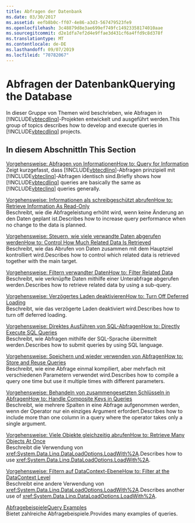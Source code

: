 ```yaml
---
title: Abfragen der Datenbank
ms.date: 03/30/2017
ms.assetid: eefb8b0c-ff07-4e86-a3d3-567479523fe9
ms.openlocfilehash: 3c48879d8e3ae699ef749fc14923358174010aae
ms.sourcegitcommit: d2e1dfa7ef2d4e9ffae3d431cf6a4ffd9c8d378f
ms.translationtype: MT
ms.contentlocale: de-DE
ms.lasthandoff: 09/07/2019
ms.locfileid: "70782067"
---
```

# <a name="querying-the-database"></a><span data-ttu-id="7a7e8-102">Abfragen der Datenbank</span><span class="sxs-lookup"><span data-stu-id="7a7e8-102">Querying the Database</span></span>
<span data-ttu-id="7a7e8-103">In dieser Gruppe von Themen wird beschrieben, wie Abfragen in [!INCLUDE[vbtecdlinq](../../../../../../includes/vbtecdlinq-md.md)]-Projekten entwickelt und ausgeführt werden.</span><span class="sxs-lookup"><span data-stu-id="7a7e8-103">This group of topics describes how to develop and execute queries in [!INCLUDE[vbtecdlinq](../../../../../../includes/vbtecdlinq-md.md)] projects.</span></span>  
  
## <a name="in-this-section"></a><span data-ttu-id="7a7e8-104">In diesem Abschnitt</span><span class="sxs-lookup"><span data-stu-id="7a7e8-104">In This Section</span></span>  
 [<span data-ttu-id="7a7e8-105">Vorgehensweise: Abfragen von Informationen</span><span class="sxs-lookup"><span data-stu-id="7a7e8-105">How to: Query for Information</span></span>](how-to-query-for-information.md)  
 <span data-ttu-id="7a7e8-106">Zeigt kurzgefasst, dass [!INCLUDE[vbtecdlinq](../../../../../../includes/vbtecdlinq-md.md)]-Abfragen prinzipiell mit [!INCLUDE[vbteclinq](../../../../../../includes/vbteclinq-md.md)]-Abfragen identisch sind.</span><span class="sxs-lookup"><span data-stu-id="7a7e8-106">Briefly shows how [!INCLUDE[vbtecdlinq](../../../../../../includes/vbtecdlinq-md.md)] queries are basically the same as [!INCLUDE[vbteclinq](../../../../../../includes/vbteclinq-md.md)] queries generally.</span></span>  
  
 [<span data-ttu-id="7a7e8-107">Vorgehensweise: Informationen als schreibgeschützt abrufen</span><span class="sxs-lookup"><span data-stu-id="7a7e8-107">How to: Retrieve Information As Read-Only</span></span>](how-to-retrieve-information-as-read-only.md)  
 <span data-ttu-id="7a7e8-108">Beschreibt, wie die Abfrageleistung erhöht wird, wenn keine Änderung an den Daten geplant ist.</span><span class="sxs-lookup"><span data-stu-id="7a7e8-108">Describes how to increase query performance when no change to the data is planned.</span></span>  
  
 [<span data-ttu-id="7a7e8-109">Vorgehensweise: Steuern, wie viele verwandte Daten abgerufen werden</span><span class="sxs-lookup"><span data-stu-id="7a7e8-109">How to: Control How Much Related Data Is Retrieved</span></span>](how-to-control-how-much-related-data-is-retrieved.md)  
 <span data-ttu-id="7a7e8-110">Beschreibt, wie das Abrufen von Daten zusammen mit dem Hauptziel kontrolliert wird.</span><span class="sxs-lookup"><span data-stu-id="7a7e8-110">Describes how to control which related data is retrieved together with the main target.</span></span>  
  
 [<span data-ttu-id="7a7e8-111">Vorgehensweise: Filtern verwandter Daten</span><span class="sxs-lookup"><span data-stu-id="7a7e8-111">How to: Filter Related Data</span></span>](how-to-filter-related-data.md)  
 <span data-ttu-id="7a7e8-112">Beschreibt, wie verknüpfte Daten mithilfe einer Unterabfrage abgerufen werden.</span><span class="sxs-lookup"><span data-stu-id="7a7e8-112">Describes how to retrieve related data by using a sub-query.</span></span>  
  
 [<span data-ttu-id="7a7e8-113">Vorgehensweise: Verzögertes Laden deaktivieren</span><span class="sxs-lookup"><span data-stu-id="7a7e8-113">How to: Turn Off Deferred Loading</span></span>](how-to-turn-off-deferred-loading.md)  
 <span data-ttu-id="7a7e8-114">Beschreibt, wie das verzögerte Laden deaktiviert wird.</span><span class="sxs-lookup"><span data-stu-id="7a7e8-114">Describes how to turn off deferred loading.</span></span>  
  
 [<span data-ttu-id="7a7e8-115">Vorgehensweise: Direktes Ausführen von SQL-Abfragen</span><span class="sxs-lookup"><span data-stu-id="7a7e8-115">How to: Directly Execute SQL Queries</span></span>](how-to-directly-execute-sql-queries.md)  
 <span data-ttu-id="7a7e8-116">Beschreibt, wie Abfragen mithilfe der SQL-Sprache übermittelt werden.</span><span class="sxs-lookup"><span data-stu-id="7a7e8-116">Describes how to submit queries by using SQL language.</span></span>  
  
 [<span data-ttu-id="7a7e8-117">Vorgehensweise: Speichern und wieder verwenden von Abfragen</span><span class="sxs-lookup"><span data-stu-id="7a7e8-117">How to: Store and Reuse Queries</span></span>](how-to-store-and-reuse-queries.md)  
 <span data-ttu-id="7a7e8-118">Beschreibt, wie eine Abfrage einmal kompiliert, aber mehrfach mit verschiedenen Parametern verwendet wird.</span><span class="sxs-lookup"><span data-stu-id="7a7e8-118">Describes how to compile a query one time but use it multiple times with different parameters.</span></span>  
  
 [<span data-ttu-id="7a7e8-119">Vorgehensweise: Behandeln von zusammengesetzten Schlüsseln in Abfragen</span><span class="sxs-lookup"><span data-stu-id="7a7e8-119">How to: Handle Composite Keys in Queries</span></span>](how-to-handle-composite-keys-in-queries.md)  
 <span data-ttu-id="7a7e8-120">Beschreibt, wie mehrere Spalten in eine Abfrage aufgenommen werden, wenn der Operator nur ein einziges Argument erfordert.</span><span class="sxs-lookup"><span data-stu-id="7a7e8-120">Describes how to include more than one column in a query where the operator takes only a single argument.</span></span>  
  
 [<span data-ttu-id="7a7e8-121">Vorgehensweise: Viele Objekte gleichzeitig abrufen</span><span class="sxs-lookup"><span data-stu-id="7a7e8-121">How to: Retrieve Many Objects At Once</span></span>](how-to-retrieve-many-objects-at-once.md)  
 <span data-ttu-id="7a7e8-122">Beschreibt die Verwendung von <xref:System.Data.Linq.DataLoadOptions.LoadWith%2A>.</span><span class="sxs-lookup"><span data-stu-id="7a7e8-122">Describes how to use <xref:System.Data.Linq.DataLoadOptions.LoadWith%2A>.</span></span>  
  
 [<span data-ttu-id="7a7e8-123">Vorgehensweise: Filtern auf DataContext-Ebene</span><span class="sxs-lookup"><span data-stu-id="7a7e8-123">How to: Filter at the DataContext Level</span></span>](how-to-filter-at-the-datacontext-level.md)  
 <span data-ttu-id="7a7e8-124">Beschreibt eine andere Verwendung von <xref:System.Data.Linq.DataLoadOptions.LoadWith%2A>.</span><span class="sxs-lookup"><span data-stu-id="7a7e8-124">Describes another use of <xref:System.Data.Linq.DataLoadOptions.LoadWith%2A>.</span></span>  
  
 [<span data-ttu-id="7a7e8-125">Abfragebeispiele</span><span class="sxs-lookup"><span data-stu-id="7a7e8-125">Query Examples</span></span>](query-examples.md)  
 <span data-ttu-id="7a7e8-126">Bietet zahlreiche Abfragebeispiele.</span><span class="sxs-lookup"><span data-stu-id="7a7e8-126">Provides many examples of queries.</span></span>
